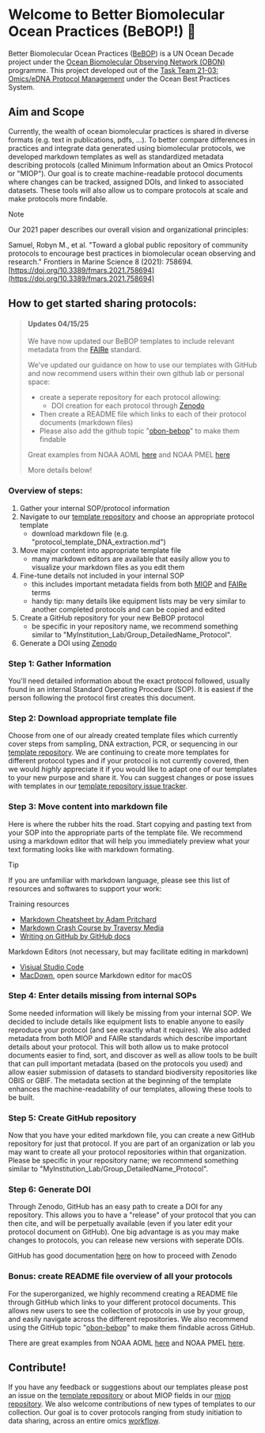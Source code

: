 # Welcome to Better Biomolecular Ocean Practices (BeBOP!) 👋

Better Biomolecular Ocean Practices ([BeBOP](https://oceandecade.org/actions/better-biomolecular-ocean-practices/)) is a UN Ocean Decade project under the [Ocean Biomolecular Observing Network (OBON)](https://www.obon-ocean.org/) programme. This project developed out of the [Task Team 21-03: Omics/eDNA Protocol Management](https://www.oceanbestpractices.org/about/task-teams/obps-task-team-21-03-omics-edna-protocol-management/) under the Ocean Best Practices System.

## Aim and Scope
Currently, the wealth of ocean biomolecular practices is shared in diverse formats (e.g. text in publications, pdfs, ...). To better compare differences in practices and integrate data generated using biomolecular protocols, we developed markdown templates as well as standardized metadata describing protocols (called Minimum Information about an Omics Protocol or "MIOP"). Our goal is to create machine-readable protocol documents where changes can be tracked, assigned DOIs, and linked to associated datasets. These tools will also allow us to compare protocols at scale and make protocols more findable.

> [!NOTE]
> Our 2021 paper describes our overall vision and organizational principles:
> 
> Samuel, Robyn M., et al. "Toward a global public repository of community protocols to encourage best practices in biomolecular ocean observing and research." Frontiers in Marine Science 8 (2021): 758694. [https://doi.org/10.3389/fmars.2021.758694](https://doi.org/10.3389/fmars.2021.758694)

## How to get started sharing protocols:

> #### Updates 04/15/25
> We have now updated our BeBOP templates to include relevant metadata from the [FAIRe](https://fair-edna.github.io/index.html) standard.
> 
> We've updated our guidance on how to use our templates with GitHub and now recommend users within their own github lab or personal space:
> - create a seperate repository for each protocol allowing:
>   - DOI creation for each protocol through [Zenodo](https://docs.github.com/en/repositories/archiving-a-github-repository/referencing-and-citing-content)
>  - Then create a README file which links to each of their protocol documents (markdown files)
>  - Please also add the github topic "[obon-bebop](https://github.com/topics/obon-bebop)" to make them findable
>
> Great examples from NOAA AOML [here](https://github.com/aomlomics/protocols) and NOAA PMEL [here](https://github.com/NOAA-PMEL/Ocean-Molecular-Ecology)
>
> More details below!

### Overview of steps:

1. Gather your internal SOP/protocol information
2. Navigate to our [template repository](https://github.com/BeBOP-OBON/0_protocol_collection_template) and choose an appropriate protocol template
   - download markdown file (e.g. "protocol_template_DNA_extraction.md")
3. Move major content into appropriate template file
   - many markdown editors are available that easily allow you to visualize your markdown files as you edit them
4. Fine-tune details not included in your internal SOP
   - this includes important metadata fields from both [MIOP](https://github.com/BeBOP-OBON/0_protocol_collection_template/blob/main/MIOP_definition.md) and [FAIRe](https://fair-edna.github.io/index.html) terms
   - handy tip: many details like equipment lists may be very similar to another completed protocols and can be copied and edited
5. Create a GitHub repository for your new BeBOP protocol
   - be specific in your repository name, we recommend something similar to "MyInstitution_Lab/Group_DetailedName_Protocol".
6. Generate a DOI using [Zenodo](https://docs.github.com/en/repositories/archiving-a-github-repository/referencing-and-citing-content)

### Step 1: Gather Information

You'll need detailed information about the exact protocol followed, usually found in an internal Standard Operating Procedure (SOP). It is easiest if the person following the protocol first creates this document.

### Step 2: Download appropriate template file

Choose from one of our already created template files which currently cover steps from sampling, DNA extraction, PCR, or sequencing in our [template repository](https://github.com/BeBOP-OBON/0_protocol_collection_template). We are continuing to create more templates for different protocol types and if your protocol is not currently covered, then we would  *highly*  appreciate it if you would like to adapt one of our templates to your new purpose and share it. You can suggest changes or pose issues with templates in our [template repository issue tracker](https://github.com/BeBOP-OBON/0_protocol_collection_template/issues).

### Step 3: Move content into markdown file

Here is where the rubber hits the road. Start copying and pasting text from your SOP into the appropriate parts of the template file. We recommend using a markdown editor that will help you immediately preview what your text formating looks like with markdown formating.

> [!TIP]
> If you are unfamiliar with markdown language, please see this list of resources and softwares to support your work:
> 
> Training resources
> - [Markdown Cheatsheet by Adam Pritchard](https://github.com/adam-p/markdown-here/wiki/Markdown-Cheatsheet)
> - [Markdown Crash Course by Traversy Media](https://youtu.be/HUBNt18RFbo) 
> - [Writing on GitHub by GitHub docs](https://docs.github.com/en/get-started/writing-on-github)
> 
> Markdown Editors (not necessary, but may facilitate editing in markdown)
> - [Visiual Studio Code](https://code.visualstudio.com/Docs/languages/markdown)
> - [MacDown](https://macdown.uranusjr.com), open source Markdown editor for macOS

### Step 4: Enter details missing from internal SOPs

Some needed information will likely be missing from your internal SOP. We decided to include details like equipment lists to enable anyone to easily reproduce your protocol (and see exactly what it requires). We also added metadata from both MIOP and FAIRe standards which describe important details about your protocol. This will both allow us to make protocol documents easier to find, sort, and discover as well as allow tools to be built that can pull important metadata (based on the protocols you used) and allow easier submission of datasets to standard biodiversity repositories like OBIS or GBIF. The metadata section at the beginning of the template enhances the machine-readability of our templates, allowing these tools to be built.

### Step 5: Create GitHub repository

Now that you have your edited markdown file, you can create a new GitHub repository for just that protocol. If you are part of an organization or lab you may want to create all your protocol repositories within that organization. Please be specific in your repository name; we recommend something similar to "MyInstitution_Lab/Group_DetailedName_Protocol".

### Step 6: Generate DOI

Through Zenodo, GitHub has an easy path to create a DOI for any repository. This allows you to have a "release" of your protocol that you can then cite, and will be perpetually available (even if you later edit your protocol document on GitHub). One big advantage is as you may make changes to protocols, you can release new versions with seperate DOIs.

GitHub has good documentation [here](https://docs.github.com/en/repositories/archiving-a-github-repository/referencing-and-citing-content) on how to proceed with Zenodo

### Bonus: create README file overview of all your protocols

For the superorganized, we highly recommend creating a README file through GitHub which links to your different protocol documents. This allows new users to see the collection of protocols in use by your group, and easily navigate across the different repositories. We also recommend using the GitHub topic "[obon-bebop](https://github.com/topics/obon-bebop)" to make them findable across GitHub.

There are great examples from NOAA AOML [here](https://github.com/aomlomics/protocols) and NOAA PMEL [here](https://github.com/NOAA-PMEL/Ocean-Molecular-Ecology).

## Contribute!

If you have any feedback or suggestions about our templates please post an issue on the [template repository](https://github.com/BeBOP-OBON/0_protocol_collection_template/issues) or about MIOP fields in our [miop repository](https://github.com/BeBOP-OBON/miop/issues). We also welcome contributions of new types of templates to our collection. Our goal is to cover protocols ranging from study initiation to data sharing, across an entire omics [workflow](https://www.frontiersin.org/files/Articles/758694/fmars-08-758694-HTML-r1/image_m/fmars-08-758694-g001.jpg).
